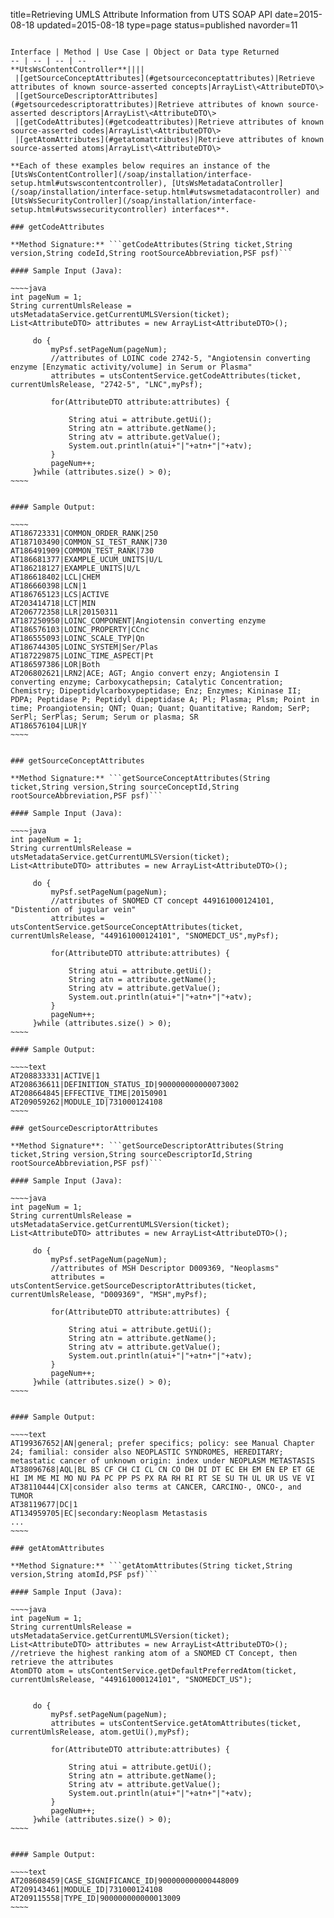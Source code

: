 title=Retrieving UMLS Attribute Information from UTS SOAP API
date=2015-08-18
updated=2015-08-18
type=page
status=published
navorder=11
~~~~~~

Interface | Method | Use Case | Object or Data type Returned 
-- | -- | -- | --
**UtsWsContentController**||||
 |[getSourceConceptAttributes](#getsourceconceptattributes)|Retrieve attributes of known source-asserted concepts|ArrayList\<AttributeDTO\>
 |[getSourceDescriptorAttributes](#getsourcedescriptorattributes)|Retrieve attributes of known source-asserted descriptors|ArrayList\<AttributeDTO\>
 |[getCodeAttributes](#getcodeattributes)|Retrieve attributes of known source-asserted codes|ArrayList\<AttributeDTO\>
 |[getAtomAttributes](#getatomattributes)|Retrieve attributes of known source-asserted atoms|ArrayList\<AttributeDTO\>

**Each of these examples below requires an instance of the [UtsWsContentController](/soap/installation/interface-setup.html#utswscontentcontroller), [UtsWsMetadataController](/soap/installation/interface-setup.html#utswsmetadatacontroller) and [UtsWsSecurityController](/soap/installation/interface-setup.html#utswssecuritycontroller) interfaces**.

### getCodeAttributes

**Method Signature:** ```getCodeAttributes(String ticket,String version,String codeId,String rootSourceAbbreviation,PSF psf)```

#### Sample Input (Java):

~~~~java
int pageNum = 1;
String currentUmlsRelease = utsMetadataService.getCurrentUMLSVersion(ticket);
List<AttributeDTO> attributes = new ArrayList<AttributeDTO>();
     
     do {
    	 myPsf.setPageNum(pageNum);
         //attributes of LOINC code 2742-5, "Angiotensin converting enzyme [Enzymatic activity/volume] in Serum or Plasma"
    	 attributes = utsContentService.getCodeAttributes(ticket, currentUmlsRelease, "2742-5", "LNC",myPsf);
    	 
    	 for(AttributeDTO attribute:attributes) {
    		 
    		 String atui = attribute.getUi();
    		 String atn = attribute.getName();
    		 String atv = attribute.getValue();
    		 System.out.println(atui+"|"+atn+"|"+atv);
    	 }
    	 pageNum++;
     }while (attributes.size() > 0);
~~~~


#### Sample Output:

~~~~
AT186723331|COMMON_ORDER_RANK|250
AT187103490|COMMON_SI_TEST_RANK|730
AT186491909|COMMON_TEST_RANK|730
AT186681377|EXAMPLE_UCUM_UNITS|U/L
AT186218127|EXAMPLE_UNITS|U/L
AT186618402|LCL|CHEM
AT186660398|LCN|1
AT186765123|LCS|ACTIVE
AT203414718|LCT|MIN
AT206772358|LLR|20150311
AT187250950|LOINC_COMPONENT|Angiotensin converting enzyme
AT186576103|LOINC_PROPERTY|CCnc
AT186555093|LOINC_SCALE_TYP|Qn
AT186744305|LOINC_SYSTEM|Ser/Plas
AT187229875|LOINC_TIME_ASPECT|Pt
AT186597386|LOR|Both
AT206802621|LRN2|ACE; AGT; Angio convert enzy; Angiotensin I converting enzyme; Carboxycathepsin; Catalytic Concentration; Chemistry; Dipeptidylcarboxypeptidase; Enz; Enzymes; Kininase II; PDPA; Peptidase P; Peptidyl dipeptidase A; Pl; Plasma; Plsm; Point in time; Proangiotensin; QNT; Quan; Quant; Quantitative; Random; SerP; SerPl; SerPlas; Serum; Serum or plasma; SR
AT186576104|LUR|Y
~~~~


### getSourceConceptAttributes

**Method Signature:** ```getSourceConceptAttributes(String ticket,String version,String sourceConceptId,String rootSourceAbbreviation,PSF psf)```

#### Sample Input (Java):

~~~~java
int pageNum = 1;
String currentUmlsRelease = utsMetadataService.getCurrentUMLSVersion(ticket);
List<AttributeDTO> attributes = new ArrayList<AttributeDTO>();
     
     do {
    	 myPsf.setPageNum(pageNum);
         //attributes of SNOMED CT concept 449161000124101, "Distention of jugular vein"
    	 attributes = utsContentService.getSourceConceptAttributes(ticket, currentUmlsRelease, "449161000124101", "SNOMEDCT_US",myPsf);
    	 
    	 for(AttributeDTO attribute:attributes) {
    		 
    		 String atui = attribute.getUi();
    		 String atn = attribute.getName();
    		 String atv = attribute.getValue();
    		 System.out.println(atui+"|"+atn+"|"+atv);
    	 }
    	 pageNum++;
     }while (attributes.size() > 0);
~~~~

#### Sample Output:

~~~~text
AT208833331|ACTIVE|1
AT208636611|DEFINITION_STATUS_ID|900000000000073002
AT208664845|EFFECTIVE_TIME|20150901
AT209059262|MODULE_ID|731000124108
~~~~

### getSourceDescriptorAttributes

**Method Signature**: ```getSourceDescriptorAttributes(String ticket,String version,String sourceDescriptorId,String rootSourceAbbreviation,PSF psf)```

#### Sample Input (Java):

~~~~java
int pageNum = 1;
String currentUmlsRelease = utsMetadataService.getCurrentUMLSVersion(ticket);
List<AttributeDTO> attributes = new ArrayList<AttributeDTO>();
     
     do {
    	 myPsf.setPageNum(pageNum);
         //attributes of MSH Descriptor D009369, "Neoplasms"
    	 attributes = utsContentService.getSourceDescriptorAttributes(ticket, currentUmlsRelease, "D009369", "MSH",myPsf);
    	 
    	 for(AttributeDTO attribute:attributes) {
    		 
    		 String atui = attribute.getUi();
    		 String atn = attribute.getName();
    		 String atv = attribute.getValue();
    		 System.out.println(atui+"|"+atn+"|"+atv);
    	 }
    	 pageNum++;
     }while (attributes.size() > 0);
~~~~


#### Sample Output:

~~~~text
AT199367652|AN|general; prefer specifics; policy: see Manual Chapter 24; familial: consider also NEOPLASTIC SYNDROMES, HEREDITARY; metastatic cancer of unknown origin: index under NEOPLASM METASTASIS
AT38096768|AQL|BL BS CF CH CI CL CN CO DH DI DT EC EH EM EN EP ET GE HI IM ME MI MO NU PA PC PP PS PX RA RH RI RT SE SU TH UL UR US VE VI
AT38110444|CX|consider also terms at CANCER, CARCINO-, ONCO-, and TUMOR
AT38119677|DC|1
AT134959705|EC|secondary:Neoplasm Metastasis
...
~~~~

### getAtomAttributes

**Method Signature:** ```getAtomAttributes(String ticket,String version,String atomId,PSF psf)```

#### Sample Input (Java):

~~~~java
int pageNum = 1;
String currentUmlsRelease = utsMetadataService.getCurrentUMLSVersion(ticket);
List<AttributeDTO> attributes = new ArrayList<AttributeDTO>();
//retrieve the highest ranking atom of a SNOMED CT Concept, then retrieve the attributes
AtomDTO atom = utsContentService.getDefaultPreferredAtom(ticket, currentUmlsRelease, "449161000124101", "SNOMEDCT_US");

     
     do {
    	 myPsf.setPageNum(pageNum);
    	 attributes = utsContentService.getAtomAttributes(ticket, currentUmlsRelease, atom.getUi(),myPsf);
    	 
    	 for(AttributeDTO attribute:attributes) {
    		 
    		 String atui = attribute.getUi();
    		 String atn = attribute.getName();
    		 String atv = attribute.getValue();
    		 System.out.println(atui+"|"+atn+"|"+atv);
    	 }
    	 pageNum++;
     }while (attributes.size() > 0);
~~~~


#### Sample Output:

~~~~text
AT208608459|CASE_SIGNIFICANCE_ID|900000000000448009
AT209143461|MODULE_ID|731000124108
AT209115558|TYPE_ID|900000000000013009
~~~~


